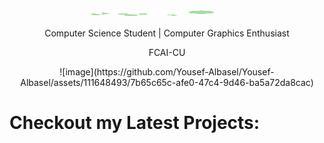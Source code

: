 <div style="position: relative; width: 50%; margin: 0 auto; overflow: hidden;">
 <p align="center"> <img src="https://raw.githubusercontent.com/Yousef-Albasel/Yousef-Albasel/master/textanim-NO61G.gif" width="40%" height="40%" style="position: absolute; top: 0; left: 0; z-index: 1;">
  <img src="https://raw.githubusercontent.com/Yousef-Albasel/Yousef-Albasel/master/Animated Shape (1).svg" width= 80%; height = 80%; style="position: absolute; top: 0; left: 0; z-index: 2;" alt="Image">
</div></p>
<p align="center"> Computer Science Student | Computer Graphics Enthusiast </p>
<p align="center"> FCAI-CU </p>
<p align="center">
![image](https://github.com/Yousef-Albasel/Yousef-Albasel/assets/111648493/7b65c65c-afe0-47c4-9d46-ba5a72da8cac)

</p>

# Checkout my Latest Projects:

